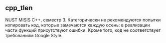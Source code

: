 ## cpp_tlen

NUST MISIS C++, семестр 3.
Категорически не рекомендуются попытки копировать код, которые замечаются каждую осень: в реализации части функций присутствуют ошибки.
Кроме того, код не соответствует требованиям Google Style.
